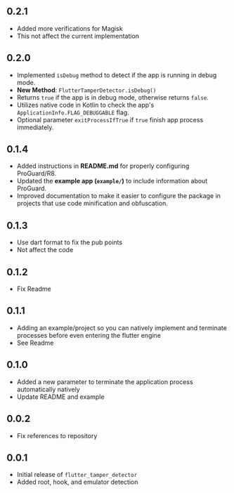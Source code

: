## 0.2.1
* Added more verifications for Magisk
* This not affect the current implementation

## 0.2.0
* Implemented `isDebug` method to detect if the app is running in debug mode.
* **New Method**: `FlutterTamperDetector.isDebug()`
* Returns `true` if the app is in debug mode, otherwise returns `false`.
* Utilizes native code in Kotlin to check the app's `ApplicationInfo.FLAG_DEBUGGABLE` flag.
* Optional parameter `exitProcessIfTrue` if `true` finish app process immediately.

## 0.1.4 
* Added instructions in **README.md** for properly configuring ProGuard/R8.  
* Updated the **example app (`example/`)** to include information about ProGuard.  
* Improved documentation to make it easier to configure the package in projects that use code minification and obfuscation.  

## 0.1.3
* Use dart format to fix the pub points
* Not affect the code

## 0.1.2
* Fix Readme

## 0.1.1
* Adding an example/project so you can natively implement and terminate processes before even entering the flutter engine
* See Readme

## 0.1.0
* Added a new parameter to terminate the application process automatically natively
* Update README and example

## 0.0.2
* Fix references to repository

## 0.0.1

* Initial release of `flutter_tamper_detector`
* Added root, hook, and emulator detection
